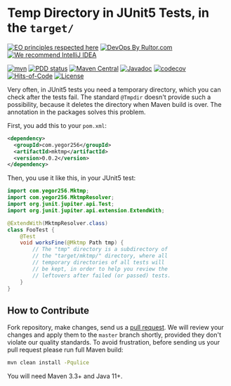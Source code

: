 # Temp Directory in JUnit5 Tests, in the `target/`

[![EO principles respected here](https://www.elegantobjects.org/badge.svg)](https://www.elegantobjects.org)
[![DevOps By Rultor.com](http://www.rultor.com/b/yegor256/mktmp)](http://www.rultor.com/p/yegor256/mktmp)
[![We recommend IntelliJ IDEA](https://www.elegantobjects.org/intellij-idea.svg)](https://www.jetbrains.com/idea/)

[![mvn](https://github.com/yegor256/mktmp/actions/workflows/mvn.yml/badge.svg)](https://github.com/yegor256/mktmp/actions/workflows/mvn.yml)
[![PDD status](http://www.0pdd.com/svg?name=yegor256/mktmp)](http://www.0pdd.com/p?name=yegor256/mktmp)
[![Maven Central](https://img.shields.io/maven-central/v/com.yegor256/mktmp.svg)](https://maven-badges.herokuapp.com/maven-central/com.yegor256/mktmp)
[![Javadoc](http://www.javadoc.io/badge/com.yegor256/mktmp.svg)](http://www.javadoc.io/doc/com.yegor256/mktmp)
[![codecov](https://codecov.io/gh/yegor256/mktmp/branch/master/graph/badge.svg)](https://codecov.io/gh/yegor256/mktmp)
[![Hits-of-Code](https://hitsofcode.com/github/yegor256/mktmp)](https://hitsofcode.com/view/github/yegor256/mktmp)
[![License](https://img.shields.io/badge/license-MIT-green.svg)](https://github.com/yegor256/mktmp/blob/master/LICENSE.txt)

Very often, in JUnit5 tests you need a temporary directory,
which you can check after the tests fail. The standard
`@Tmpdir` doesn't provide such a possibility, because it
deletes the directory when Maven build is over. The annotation
in the packages solves this problem.

First, you add this to your `pom.xml`:

```xml
<dependency>
  <groupId>com.yegor256</groupId>
  <artifactId>mktmp</artifactId>
  <version>0.0.2</version>
</dependency>
```

Then, you use it like this, in your JUnit5 test:

```java
import com.yegor256.Mktmp;
import com.yegor256.MktmpResolver;
import org.junit.jupiter.api.Test;
import org.junit.jupiter.api.extension.ExtendWith;

@ExtendWith(MktmpResolver.class)
class FooTest {
    @Test
    void worksFine(@Mktmp Path tmp) {
        // The "tmp" directory is a subdirectory of
        // the "target/mktmp/" directory, where all
        // temporary directories of all tests will
        // be kept, in order to help you review the
        // leftovers after failed (or passed) tests.
    }
}
```

## How to Contribute

Fork repository, make changes, send us a
[pull request](https://www.yegor256.com/2014/04/15/github-guidelines.html).
We will review your changes and apply them to the `master` branch shortly,
provided they don't violate our quality standards. To avoid frustration,
before sending us your pull request please run full Maven build:

```bash
mvn clean install -Pqulice
```

You will need Maven 3.3+ and Java 11+.
